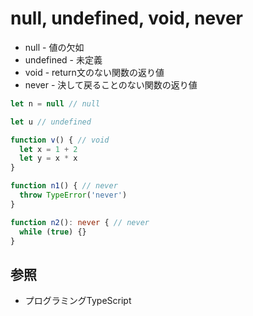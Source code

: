 # null, undefined, void, never
- null - 値の欠如
- undefined - 未定義
- void - return文のない関数の返り値
- never - 決して戻ることのない関数の返り値

```ts
let n = null // null

let u // undefined

function v() { // void
  let x = 1 + 2
  let y = x * x
}

function n1() { // never
  throw TypeError('never')
}

function n2(): never { // never
  while (true) {}
}
```

## 参照
- プログラミングTypeScript
